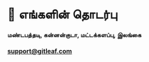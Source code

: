 # :call_me_hand: எங்களின் தொடர்பு

#### மண்டபத்தடி, கன்னன்குடா, மட்டக்களப்பு, இலங்கை

#### support@gitleaf.com
